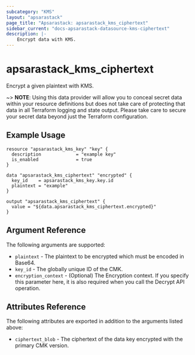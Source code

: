 ```yaml
---
subcategory: "KMS"
layout: "apsarastack"
page_title: "Apsarastack: apsarastack_kms_ciphertext"
sidebar_current: "docs-apsarastack-datasource-kms-ciphertext"
description: |-
    Encrypt data with KMS.
---
```


# apsarastack\_kms\_ciphertext

Encrypt a given plaintext with KMS. 

~> **NOTE**: Using this data provider will allow you to conceal secret data within your resource definitions but does not take care of protecting that data in all Terraform logging and state output. Please take care to secure your secret data beyond just the Terraform configuration.

## Example Usage

```
resource "apsarastack_kms_key" "key" {
  description             = "example key"
  is_enabled              = true
}

data "apsarastack_kms_ciphertext" "encrypted" {
  key_id    = apsarastack_kms_key.key.id
  plaintext = "example"
}

output "apsarastack_kms_ciphertext" {
  value = "${data.apsarastack_kms_ciphertext.encrypted}"
}
```

## Argument Reference

The following arguments are supported:

* `plaintext` - The plaintext to be encrypted which must be encoded in Base64.
* `key_id` - The globally unique ID of the CMK.
* `encryption_context` -
  (Optional) The Encryption context. If you specify this parameter here, it is also required when you call the Decrypt API operation. 

## Attributes Reference

The following attributes are exported in addition to the arguments listed above:

* `ciphertext_blob` - The ciphertext of the data key encrypted with the primary CMK version.
